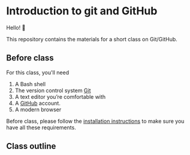 # Introduction to git and GitHub

Hello! 👋 

This repository contains the materials for a short class on Git/GitHub. 

## Before class
For this class, you'll need
1. A Bash shell
2. The version control system [Git](https://git-scm.com/)
3. A text editor you’re comfortable with 
4. A [GitHub](https://github.com/) account.
5. A modern browser

Before class, please follow the [installation instructions](https://github.com/koudyk/intro_git_github/blob/main/installation_instructions.md) to make sure you have all these requirements. 

## Class outline

